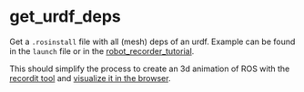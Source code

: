 # get_urdf_deps

Get a `.rosinstall` file with all (mesh) deps of an urdf. Example can be found in the `launch` file or in the [robot_recorder_tutorial](https://github.com/ipa-jfh/robot_recorder_tutorials).

This should simplify the process to create an 3d animation of ROS with the [recordit tool](https://github.com/ipa-jfh/robot_recorder) and [visualize it in the browser](https://github.com/ipa-jfh/urdf-animation).

